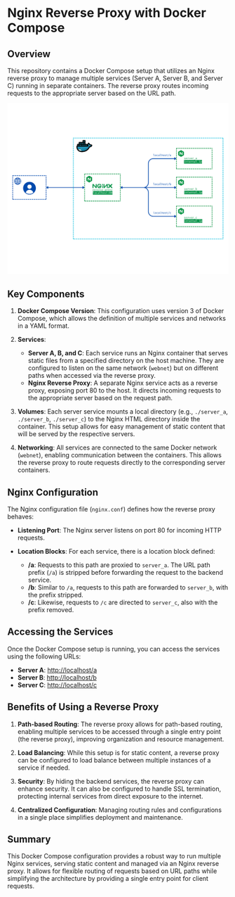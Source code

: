 # Nginx Reverse Proxy with Docker Compose

## Overview

This repository contains a Docker Compose setup that utilizes an Nginx reverse proxy to manage multiple services (Server A, Server B, and Server C) running in separate containers. The reverse proxy routes incoming requests to the appropriate server based on the URL path.

![Nginx Reverse Proxy Architecture](nginx_reverse_proxy.png)

## Key Components

1. **Docker Compose Version**: This configuration uses version 3 of Docker Compose, which allows the definition of multiple services and networks in a YAML format.

2. **Services**:
   - **Server A, B, and C**: Each service runs an Nginx container that serves static files from a specified directory on the host machine. They are configured to listen on the same network (`webnet`) but on different paths when accessed via the reverse proxy.
   - **Nginx Reverse Proxy**: A separate Nginx service acts as a reverse proxy, exposing port 80 to the host. It directs incoming requests to the appropriate server based on the request path.

3. **Volumes**: Each server service mounts a local directory (e.g., `./server_a`, `./server_b`, `./server_c`) to the Nginx HTML directory inside the container. This setup allows for easy management of static content that will be served by the respective servers.

4. **Networking**: All services are connected to the same Docker network (`webnet`), enabling communication between the containers. This allows the reverse proxy to route requests directly to the corresponding server containers.

## Nginx Configuration

The Nginx configuration file (`nginx.conf`) defines how the reverse proxy behaves:

- **Listening Port**: The Nginx server listens on port 80 for incoming HTTP requests.
  
- **Location Blocks**: For each service, there is a location block defined:
  - **/a**: Requests to this path are proxied to `server_a`. The URL path prefix (`/a`) is stripped before forwarding the request to the backend service.
  - **/b**: Similar to `/a`, requests to this path are forwarded to `server_b`, with the prefix stripped.
  - **/c**: Likewise, requests to `/c` are directed to `server_c`, also with the prefix removed.

## Accessing the Services

Once the Docker Compose setup is running, you can access the services using the following URLs:

- **Server A**: [http://localhost/a](http://localhost/a)
- **Server B**: [http://localhost/b](http://localhost/b)
- **Server C**: [http://localhost/c](http://localhost/c)

## Benefits of Using a Reverse Proxy

1. **Path-based Routing**: The reverse proxy allows for path-based routing, enabling multiple services to be accessed through a single entry point (the reverse proxy), improving organization and resource management.

2. **Load Balancing**: While this setup is for static content, a reverse proxy can be configured to load balance between multiple instances of a service if needed.

3. **Security**: By hiding the backend services, the reverse proxy can enhance security. It can also be configured to handle SSL termination, protecting internal services from direct exposure to the internet.

4. **Centralized Configuration**: Managing routing rules and configurations in a single place simplifies deployment and maintenance.

## Summary

This Docker Compose configuration provides a robust way to run multiple Nginx services, serving static content and managed via an Nginx reverse proxy. It allows for flexible routing of requests based on URL paths while simplifying the architecture by providing a single entry point for client requests.

